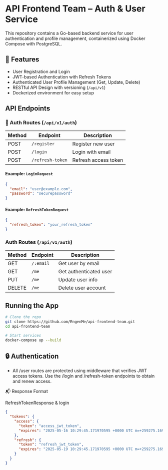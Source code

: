 # API Frontend Team – Auth & User Service

This repository contains a Go-based backend service for user authentication and profile management, containerized using Docker Compose with PostgreSQL.

## 🚀 Features

- User Registration and Login
- JWT-based Authentication with Refresh Tokens
- Authenticated User Profile Management (Get, Update, Delete)
- RESTful API Design with versioning (`/api/v1`)
- Dockerized environment for easy setup

## API Endpoints

### 🔐 Auth Routes (`/api/v1/auth`)

| Method | Endpoint         | Description          |
| ------ | ---------------- | -------------------- |
| POST   | `/register`      | Register new user    |
| POST   | `/login`         | Login with email     |
| POST   | `/refresh-token` | Refresh access token |

#### Example: `LoginRequest`

```json
{
  "email": "user@example.com",
  "password": "securepassword"
}
```

#### Example: `RefreshTokenRequest`

```json
{
  "refresh_token": "your_refresh_token"
}
```

### Auth Routes (`/api/v1/auth`)

| Method | Endpoint  | Description            |
| ------ | --------- | ---------------------- |
| GET    | `/:email` | Get user by email      |
| GET    | `/me`     | Get authenticated user |
| PUT    | `/me`     | Update user info       |
| DELETE | `/me`     | Delete user account    |

## Running the App

```bash
# Clone the repo
git clone https://github.com/EngenMe/api-frontend-team.git
cd api-frontend-team

# Start services
docker-compose up --build

```

## 🔒 Authentication

- All /user routes are protected using middleware that verifies JWT access tokens. Use the /login and /refresh-token endpoints to obtain and renew access.

📬 Response Format

RefreshTokenResponse & login

```json
{
  "tokens": {
    "access": {
      "token": "access_jwt_token",
      "expires": "2025-05-16 10:29:45.171970595 +0000 UTC m=+259275.169498203"
    },
    "refresh": {
      "token": "refresh_jwt_token",
      "expires": "2025-05-19 10:29:45.171970595 +0000 UTC m=+259275.169498203"
    }
  }
}
```
